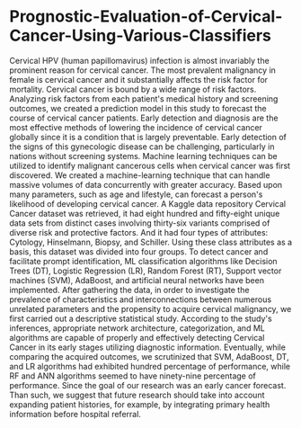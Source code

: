 # Prognostic-Evaluation-of-Cervical-Cancer-Using-Various-Classifiers

 Cervical HPV (human papillomavirus) infection 
is almost invariably the prominent reason for cervical cancer. 
The most prevalent malignancy in female is cervical cancer and 
it substantially affects the risk factor for mortality. Cervical 
cancer is bound by a wide range of risk factors. Analyzing risk 
factors from each patient's medical history and screening 
outcomes, we created a prediction model in this study to forecast 
the course of cervical cancer patients. Early detection and 
diagnosis are the most effective methods of lowering the 
incidence of cervical cancer globally since it is a condition that 
is largely preventable. Early detection of the signs of this 
gynecologic disease can be challenging, particularly in nations 
without screening systems. Machine learning techniques can be 
utilized to identify malignant cancerous cells when cervical 
cancer was first discovered. We created a machine-learning 
technique that can handle massive volumes of data concurrently 
with greater accuracy. Based upon many parameters, such as 
age and lifestyle, can forecast a person's likelihood of developing 
cervical cancer. A Kaggle data repository Cervical Cancer 
dataset was retrieved, it had eight hundred and fifty-eight 
unique data sets from distinct cases involving thirty-six variants 
comprised of diverse risk and protective factors. And it had four 
types of attributes: Cytology, Hinselmann, Biopsy, and Schiller. 
Using these class attributes as a basis, this dataset was divided 
into four groups. To detect cancer and facilitate prompt 
identification, ML classification algorithms like Decision Trees 
(DT), Logistic Regression (LR), Random Forest (RT), Support 
vector machines (SVM), AdaBoost, and artificial neural 
networks have been implemented. After gathering the data, in 
order to investigate the prevalence of characteristics and 
interconnections between numerous unrelated parameters and 
the propensity to acquire cervical malignancy, we first carried 
out a descriptive statistical study. According to the study's 
inferences, appropriate network architecture, categorization, 
and ML algorithms are capable of properly and effectively 
detecting Cervical Cancer in its early stages utilizing diagnostic 
information. Eventually, while comparing the acquired 
outcomes, we scrutinized that SVM, AdaBoost, DT, and LR 
algorithms had exhibited hundred percentage of performance, 
while RF and ANN algorithms seemed to have ninety-nine 
percentage of performance. Since the goal of our research was 
an early cancer forecast. Than such, we suggest that future 
research should take into account expanding patient histories, 
for example, by integrating primary health information before 
hospital referral. 
